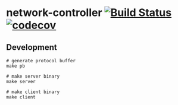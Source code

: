 # network-controller [![Build Status](https://travis-ci.org/linkernetworks/network-controller.svg?branch=master)](https://travis-ci.org/linkernetworks/network-controller) [![codecov](https://codecov.io/gh/linkernetworks/network-controller/branch/master/graph/badge.svg)](https://codecov.io/gh/linkernetworks/network-controller)

## Development

```shell
# generate protocol buffer
make pb

# make server binary
make server

# make client binary
make client
```
